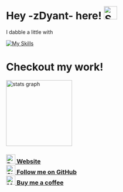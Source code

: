 #  Hey -zDyant- here! <img src="https://raw.githubusercontent.com/Tarikul-Islam-Anik/Animated-Fluent-Emojis/master/Emojis/Smilies/Saluting%20Face.png" alt="Saluting Face" width="36" height="36" />

I dabble a little with

[![My Skills](https://skillicons.dev/icons?i=rust,bash,nix,html,css&theme=dark)](https://skillicons.dev)

# Checkout my work! 
<div align="left">
  <img src="https://github-readme-stats.vercel.app/api?username=zdyantb&hide_title=false&hide_rank=false&show_icons=true&include_all_commits=true&count_private=true&disable_animations=false&theme=rose_pine&locale=en&hide_border=false&order=1" height="180" alt="stats graph"  />
</div>

<h3>
<a href="https://zdyantb.github.io/">
 <img src="https://raw.githubusercontent.com/Tarikul-Islam-Anik/Telegram-Animated-Emojis/main/Smileys/Partying%20Face.webp" alt="Partying Face" width="25" height="25" />
 Website
</a><br>

<a href="https://github.com/zDyanTB">
 <img src="https://raw.githubusercontent.com/Tarikul-Islam-Anik/Telegram-Animated-Emojis/main/Smileys/Star%20Struck.webp" alt="Star Struck" width="25" height="25" />
 Follow me on GitHub
</a><br>

<a href="https://ko-fi.com/zdyant">
 <img src="https://raw.githubusercontent.com/Tarikul-Islam-Anik/Telegram-Animated-Emojis/main/Smileys/Money%20Mouth%20Face.webp" alt="Money Mouth Face" width="25" height="25" />
 Buy me a coffee
</a><br>
</h3>

<!-- 
[![ko-fi](https://ko-fi.com/img/githubbutton_sm.svg)](https://ko-fi.com/zdyant)
-->
